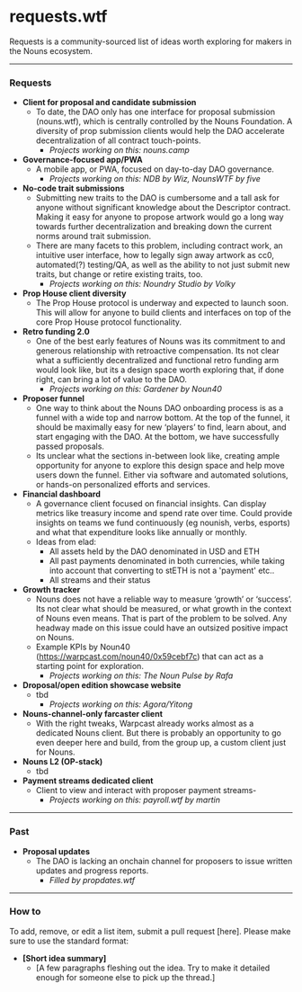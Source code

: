 # requests.wtf

Requests is a community-sourced list of ideas worth exploring for makers in the Nouns ecosystem.


---
### Requests
- **Client for proposal and candidate submission**
  - To date, the DAO only has one interface for proposal submission (nouns.wtf), which is centrally controlled by the Nouns Foundation. A diversity of prop submission clients would help the DAO accelerate decentralization of all contract touch-points.
    - _Projects working on this: nouns.camp_
- **Governance-focused app/PWA**
  - A mobile app, or PWA, focused on day-to-day DAO governance.
    - _Projects working on this: NDB by Wiz, NounsWTF by five_
- **No-code trait submissions**
  - Submitting new traits to the DAO is cumbersome and a tall ask for anyone without significant knowledge about the Descriptor contract. Making it easy for anyone to propose artwork would go a long way towards further decentralization and breaking down the current norms around trait submission.
  - There are many facets to this problem, including contract work, an intuitive user interface, how to legally sign away artwork as cc0, automated(?) testing/QA, as well as the ability to not just submit new traits, but change or retire existing traits, too.
    - _Projects working on this: Noundry Studio by Volky_
- **Prop House client diversity**
  - The Prop House protocol is underway and expected to launch soon. This will allow for anyone to build clients and interfaces on top of the core Prop House protocol functionality.
- **Retro funding 2.0**
  - One of the best early features of Nouns was its commitment to and generous relationship with retroactive compensation. Its not clear what a sufficiently decentralized and functional retro funding arm would look like, but its a design space worth exploring that, if done right, can bring a lot of value to the DAO.
    - _Projects working on this: Gardener by Noun40_
- **Proposer funnel**
  - One way to think about the Nouns DAO onboarding process is as a funnel with a wide top and narrow bottom. At the top of the funnel, it should be maximally easy for new ‘players’ to find, learn about, and start engaging with the DAO. At the bottom, we have successfully passed proposals.
  - Its unclear what the sections in-between look like, creating ample opportunity for anyone to explore this design space and help move users down the funnel. Either via software and automated solutions, or hands-on personalized efforts and services.
- **Financial dashboard**
  - A governance client focused on financial insights. Can display metrics like treasury income and spend rate over time. Could provide insights on teams we fund continuously (eg nounish, verbs, esports) and what that expenditure looks like annually or monthly.
  - Ideas from elad:
    - All assets held by the DAO denominated in USD and ETH
    - All past payments denominated in both currencies, while taking into account that converting to stETH is not a 'payment' etc..
    - All streams and their status
- **Growth tracker**
  - Nouns does not have a reliable way to measure ‘growth’ or ‘success’. Its not clear what should be measured, or what growth in the context of Nouns even means. That is part of the problem to be solved. Any headway made on this issue could have an outsized positive impact on Nouns.
  - Example KPIs by Noun40 (https://warpcast.com/noun40/0x59cebf7c) that can act as a starting point for exploration.
    - _Projects working on this: The Noun Pulse by Rafa_
- **Droposal/open edition showcase website**
  - tbd
    - _Projects working on this: Agora/Yitong_
- **Nouns-channel-only farcaster client**
  - With the right tweaks, Warpcast already works almost as a dedicated Nouns client. But there is probably an opportunity to go even deeper here and build, from the group up, a custom client just for Nouns.
- **Nouns L2 (OP-stack)**
  - tbd
- **Payment streams dedicated client**
  - Client to view and interact with proposer payment streams-
    - _Projects working on this: payroll.wtf by martin_


---
### Past
- **Proposal updates**
  - The DAO is lacking an onchain channel for proposers to issue written updates and progress reports.
    - _Filled by propdates.wtf_

---
### How to
To add, remove, or edit a list item, submit a pull request [here]. Please make sure to use the standard format:
- **[Short idea summary]**
  - [A few paragraphs fleshing out the idea. Try to make it detailed enough for someone else to pick up the thread.]
